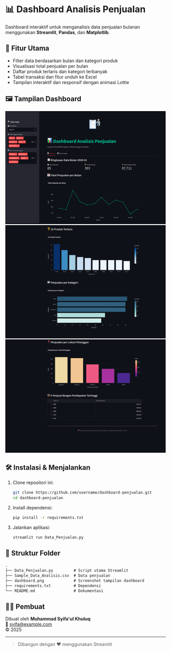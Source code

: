 
# 📊 Dashboard Analisis Penjualan

Dashboard interaktif untuk menganalisis data penjualan bulanan menggunakan **Streamlit**, **Pandas**, dan **Matplotlib**.

## 🎯 Fitur Utama

- Filter data berdasarkan bulan dan kategori produk
- Visualisasi total penjualan per bulan
- Daftar produk terlaris dan kategori terbanyak
- Tabel transaksi dan fitur unduh ke Excel
- Tampilan interaktif dan responsif dengan animasi Lottie

## 🖼️ Tampilan Dashboard

![Dashboard Preview](preview_dashboard_1.png)
![Dashboard Preview](preview_dashboard_2.png)
![Dashboard Preview](preview_dashboard_3.png)

## 🛠️ Instalasi & Menjalankan

1. Clone repositori ini:
   ```bash
   git clone https://github.com/username/dashboard-penjualan.git
   cd dashboard-penjualan
   ```

2. Install dependensi:
   ```bash
   pip install -r requirements.txt
   ```

3. Jalankan aplikasi:
   ```bash
   streamlit run Data_Penjualan.py
   ```

## 📂 Struktur Folder

```
.
├── Data_Penjualan.py         # Script utama Streamlit
├── Sample_Data_Analisis.csv  # Data penjualan
├── dashboard.png             # Screenshot tampilan dashboard
├── requirements.txt          # Dependensi
└── README.md                 # Dokumentasi
```

## 🙋‍♂️ Pembuat

Dibuat oleh **Muhammad Syifa'ul Khuluq**  
📧 syifa@example.com  
© 2025

---

> Dibangun dengan ❤️ menggunakan Streamlit
